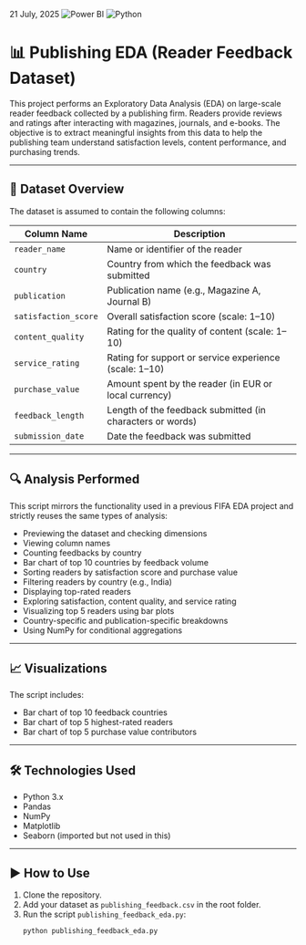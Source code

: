 21 July, 2025
![Power BI](https://img.shields.io/badge/Tool-Power%20BI-yellow) ![Python](https://img.shields.io/badge/Language-Python-blue)

# 📊 Publishing EDA (Reader Feedback Dataset)

This project performs an Exploratory Data Analysis (EDA) on large-scale reader feedback collected by a publishing firm. Readers provide reviews and ratings after interacting with magazines, journals, and e-books. The objective is to extract meaningful insights from this data to help the publishing team understand satisfaction levels, content performance, and purchasing trends.

---

## 📁 Dataset Overview

The dataset is assumed to contain the following columns:

| Column Name         | Description                                                   |
|---------------------|---------------------------------------------------------------|
| `reader_name`       | Name or identifier of the reader                              |
| `country`           | Country from which the feedback was submitted                 |
| `publication`       | Publication name (e.g., Magazine A, Journal B)                |
| `satisfaction_score`| Overall satisfaction score (scale: 1–10)                      |
| `content_quality`   | Rating for the quality of content (scale: 1–10)               |
| `service_rating`    | Rating for support or service experience (scale: 1–10)        |
| `purchase_value`    | Amount spent by the reader (in EUR or local currency)         |
| `feedback_length`   | Length of the feedback submitted (in characters or words)     |
| `submission_date`   | Date the feedback was submitted                               |

---

## 🔍 Analysis Performed

This script mirrors the functionality used in a previous FIFA EDA project and strictly reuses the same types of analysis:

- Previewing the dataset and checking dimensions
- Viewing column names
- Counting feedbacks by country
- Bar chart of top 10 countries by feedback volume
- Sorting readers by satisfaction score and purchase value
- Filtering readers by country (e.g., India)
- Displaying top-rated readers
- Exploring satisfaction, content quality, and service rating
- Visualizing top 5 readers using bar plots
- Country-specific and publication-specific breakdowns
- Using NumPy for conditional aggregations

---

## 📈 Visualizations

The script includes:
- Bar chart of top 10 feedback countries
- Bar chart of top 5 highest-rated readers
- Bar chart of top 5 purchase value contributors

---

## 🛠️ Technologies Used

- Python 3.x
- Pandas
- NumPy
- Matplotlib
- Seaborn (imported but not used in this)

---

## ▶️ How to Use

1. Clone the repository.
2. Add your dataset as `publishing_feedback.csv` in the root folder.
3. Run the script `publishing_feedback_eda.py`:
   ```bash
   python publishing_feedback_eda.py
